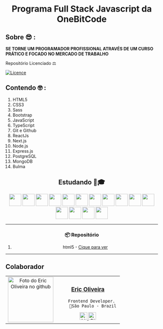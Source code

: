 <h1 align="center">Programa Full Stack Javascript da OneBitCode </h1>

## Sobre 😎 :

**SE TORNE UM PROGRAMADOR PROFISSIONAL ATRAVÉS DE UM CURSO PRÁTICO E FOCADO NO MERCADO DE TRABALHO**

Repositório Licenciado ⚖ 

[![Licence](https://img.shields.io/github/license/Ileriayo/markdown-badges?style=for-the-badge)](./LICENSE)

## Contendo 🤓 :

1. HTML5
2. CSS3
3. Sass
4. Bootstrap
5. JavaScript
6. TypeScript
7. Git e Github
8. ReactJs
9. Next.js
10. Node.js
11. Express.js
12. PostgreSQL
13. MongoDB
14. Bulma

<div align="center">

## Estudando 💼🎓

  
<img src="https://cdn.jsdelivr.net/gh/devicons/devicon/icons/html5/html5-original.svg" width="40" height="40"/>
<img src="https://cdn.jsdelivr.net/gh/devicons/devicon/icons/css3/css3-original.svg" width="40" height="40"/>
<img src="https://cdn.jsdelivr.net/gh/devicons/devicon/icons/sass/sass-original.svg" width="40" height="40"/>
<img src="https://cdn.jsdelivr.net/gh/devicons/devicon/icons/bootstrap/bootstrap-original.svg" width="40" height="40"/>
<img src="https://cdn.jsdelivr.net/gh/devicons/devicon/icons/javascript/javascript-original.svg" width="40" height="40"/>
<img src="https://cdn.jsdelivr.net/gh/devicons/devicon/icons/typescript/typescript-original.svg" width="40" height="40"/>
<img src="https://cdn.jsdelivr.net/gh/devicons/devicon/icons/git/git-original.svg" width="40" height="40"/>
<img src="https://cdn.jsdelivr.net/gh/devicons/devicon/icons/github/github-original.svg" width="40" height="40"/>
<img src="https://cdn.jsdelivr.net/gh/devicons/devicon/icons/react/react-original.svg" width="40" height="40"/>
<img src="https://cdn.jsdelivr.net/gh/devicons/devicon/icons/nextjs/nextjs-original.svg" width="40" height="40"/>
<img src="https://cdn.jsdelivr.net/gh/devicons/devicon/icons/nodejs/nodejs-original.svg" width="40" height="40"/>
<img src="https://cdn.jsdelivr.net/gh/devicons/devicon/icons/express/express-original.svg" width="40" height="40"/>
<img src="https://cdn.jsdelivr.net/gh/devicons/devicon/icons/postgresql/postgresql-original.svg" width="40" height="40"/>
<img src="https://cdn.jsdelivr.net/gh/devicons/devicon/icons/mongodb/mongodb-original.svg" width="40" height="40"/>
<img src="https://cdn.jsdelivr.net/gh/devicons/devicon/icons/bulma/bulma-plain.svg" width="40" height="40"/>

---

### 📦 Repositório

1. html5 - [Cique para ver](https://github.com/Ericodesenvolvedor/full-stack-onebitcode/tree/master/html5)

---

</div>

## Colaborador

<table>
  <tr>
    <td align="center">
      <a href="#">
        <img src="https://github.com/Ericodesenvolvedor.png" width="150px;" alt="Foto do Eric Oliveira no github"/><br>
      </a>
    </td>
    <td align="center">
        <h3><a href="https://github.com/Ericodesenvolvedor"><b>Eric Oliveira</b></a></h3>

        Frontend Developer. 
        📍São Paulo - Brazil

<a href="https://www.linkedin.com/in/eric-de-oliveira-pereira/" target="_blank">
    <img src="https://img.shields.io/badge/LinkedIn-0077B5?style=flat&logo=linkedin&logoColor=white" alt="LinkedIn Badge" height="25">
</a>
<a href="https://www.github.com/Ericodesenvolvedor" target="_blank">
    <img src="https://img.shields.io/badge/GitHub-100000?style=flat&logo=github&logoColor=white" alt="GitHub Badge" height="25">
</a>
    </td>
</tr>
</table>

<br clear="left"/>